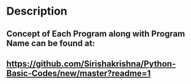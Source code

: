 # Description


Concept of Each Program along with Program Name can be found at:
---
https://github.com/Sirishakrishna/Python-Basic-Codes/new/master?readme=1
---

